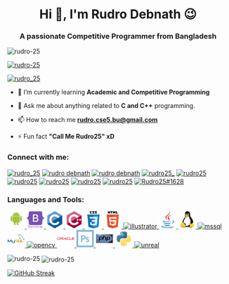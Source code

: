 <h1 align="center">Hi 👋, I'm Rudro Debnath 😉</h1>
<h3 align="center">A passionate Competitive Programmer from Bangladesh</h3>

<p align="left"> <img src="https://komarev.com/ghpvc/?username=rudro-25&label=Profile%20views&color=0e75b6&style=flat" alt="rudro-25" /> </p>

<p align="left"> <a href="https://github.com/ryo-ma/github-profile-trophy"><img src="https://github-profile-trophy.vercel.app/?username=rudro-25" theme="dark" alt="rudro-25" /></a> </p>

<p align="left"> <a href="https://twitter.com/rudro_25" target="blank"><img src="https://img.shields.io/twitter/follow/rudro_25?logo=twitter&style=for-the-badge" alt="rudro_25" /></a> </p>

- 🌱 I’m currently learning **Academic and Competitive Programming**
 
- 💬 Ask me about anything related to **C and C++** programming.

- 📫 How to reach me **rudro.cse5.bu@gmail.com**

- ⚡ Fun fact **"Call Me Rudro25" xD**

<h3 align="left">Connect with me:</h3>
<p align="left">
<a href="https://twitter.com/rudro_25" target="blank"><img align="center" src="https://raw.githubusercontent.com/rahuldkjain/github-profile-readme-generator/master/src/images/icons/Social/twitter.svg" alt="rudro_25" height="30" width="40" /></a>
<a href="https://www.linkedin.com/in/rudro-debnath-b579921a3/" target="blank"><img align="center" src="https://raw.githubusercontent.com/rahuldkjain/github-profile-readme-generator/master/src/images/icons/Social/linked-in-alt.svg" alt="rudro debnath" height="30" width="40" /></a>
<a href="https://www.facebook.com/rudro.debnath.399/" target="blank"><img align="center" src="https://raw.githubusercontent.com/rahuldkjain/github-profile-readme-generator/master/src/images/icons/Social/facebook.svg" alt="rudro debnath" height="30" width="40" /></a>
<a href="https://instagram.com/rudronath25" target="blank"><img align="center" src="https://raw.githubusercontent.com/rahuldkjain/github-profile-readme-generator/master/src/images/icons/Social/instagram.svg" alt="rudro25_" height="30" width="40" /></a>
<a href="https://www.codechef.com/users/rudro25" target="blank"><img align="center" src="https://cdn.jsdelivr.net/npm/simple-icons@3.1.0/icons/codechef.svg" alt="rudro25" height="30" width="40" /></a>
<a href="https://www.hackerrank.com/rudro25" target="blank"><img align="center" src="https://raw.githubusercontent.com/rahuldkjain/github-profile-readme-generator/master/src/images/icons/Social/hackerrank.svg" alt="rudro25" height="30" width="40" /></a>
<a href="https://codeforces.com/profile/rudro25" target="blank"><img align="center" src="https://raw.githubusercontent.com/rahuldkjain/github-profile-readme-generator/master/src/images/icons/Social/codeforces.svg" alt="rudro25" height="30" width="40" /></a>
<a href="https://www.leetcode.com/rudro25" target="blank"><img align="center" src="https://raw.githubusercontent.com/rahuldkjain/github-profile-readme-generator/master/src/images/icons/Social/leet-code.svg" alt="rudro25" height="30" width="40" /></a>
<a href="https://www.hackerearth.com/rudro25" target="blank"><img align="center" src="https://raw.githubusercontent.com/rahuldkjain/github-profile-readme-generator/master/src/images/icons/Social/hackerearth.svg" alt="rudro25" height="30" width="40" /></a>
<a href="https://discord.gg/Rudro25#1628" target="blank"><img align="center" src="https://raw.githubusercontent.com/rahuldkjain/github-profile-readme-generator/master/src/images/icons/Social/discord.svg" alt="Rudro25#1628" height="30" width="40" /></a>
</p>

<h3 align="left">Languages and Tools:</h3>
<p align="left"> <a href="https://developer.android.com" target="_blank" rel="noreferrer"> <img src="https://raw.githubusercontent.com/devicons/devicon/master/icons/android/android-original-wordmark.svg" alt="android" width="40" height="40"/> </a> <a href="https://getbootstrap.com" target="_blank" rel="noreferrer"> <img src="https://raw.githubusercontent.com/devicons/devicon/master/icons/bootstrap/bootstrap-plain-wordmark.svg" alt="bootstrap" width="40" height="40"/> </a> <a href="https://www.cprogramming.com/" target="_blank" rel="noreferrer"> <img src="https://raw.githubusercontent.com/devicons/devicon/master/icons/c/c-original.svg" alt="c" width="40" height="40"/> </a> <a href="https://www.w3schools.com/cpp/" target="_blank" rel="noreferrer"> <img src="https://raw.githubusercontent.com/devicons/devicon/master/icons/cplusplus/cplusplus-original.svg" alt="cplusplus" width="40" height="40"/> </a> <a href="https://www.w3schools.com/css/" target="_blank" rel="noreferrer"> <img src="https://raw.githubusercontent.com/devicons/devicon/master/icons/css3/css3-original-wordmark.svg" alt="css3" width="40" height="40"/> </a> <a href="https://www.w3.org/html/" target="_blank" rel="noreferrer"> <img src="https://raw.githubusercontent.com/devicons/devicon/master/icons/html5/html5-original-wordmark.svg" alt="html5" width="40" height="40"/> </a> <a href="https://www.adobe.com/in/products/illustrator.html" target="_blank" rel="noreferrer"> <img src="https://www.vectorlogo.zone/logos/adobe_illustrator/adobe_illustrator-icon.svg" alt="illustrator" width="40" height="40"/> </a> <a href="https://www.java.com" target="_blank" rel="noreferrer"> <img src="https://raw.githubusercontent.com/devicons/devicon/master/icons/java/java-original.svg" alt="java" width="40" height="40"/> </a> <a href="https://www.linux.org/" target="_blank" rel="noreferrer"> <img src="https://raw.githubusercontent.com/devicons/devicon/master/icons/linux/linux-original.svg" alt="linux" width="40" height="40"/> </a> <a href="https://www.microsoft.com/en-us/sql-server" target="_blank" rel="noreferrer"> <img src="https://www.svgrepo.com/show/303229/microsoft-sql-server-logo.svg" alt="mssql" width="40" height="40"/> </a> <a href="https://www.mysql.com/" target="_blank" rel="noreferrer"> <img src="https://raw.githubusercontent.com/devicons/devicon/master/icons/mysql/mysql-original-wordmark.svg" alt="mysql" width="40" height="40"/> </a> <a href="https://opencv.org/" target="_blank" rel="noreferrer"> <img src="https://www.vectorlogo.zone/logos/opencv/opencv-icon.svg" alt="opencv" width="40" height="40"/> </a> <a href="https://www.oracle.com/" target="_blank" rel="noreferrer"> <img src="https://raw.githubusercontent.com/devicons/devicon/master/icons/oracle/oracle-original.svg" alt="oracle" width="40" height="40"/> </a> <a href="https://www.photoshop.com/en" target="_blank" rel="noreferrer"> <img src="https://raw.githubusercontent.com/devicons/devicon/master/icons/photoshop/photoshop-line.svg" alt="photoshop" width="40" height="40"/> </a> <a href="https://www.php.net" target="_blank" rel="noreferrer"> <img src="https://raw.githubusercontent.com/devicons/devicon/master/icons/php/php-original.svg" alt="php" width="40" height="40"/> </a> <a href="https://www.python.org" target="_blank" rel="noreferrer"> <img src="https://raw.githubusercontent.com/devicons/devicon/master/icons/python/python-original.svg" alt="python" width="40" height="40"/> </a> <a href="https://unrealengine.com/" target="_blank" rel="noreferrer"> <img src="https://raw.githubusercontent.com/kenangundogan/fontisto/036b7eca71aab1bef8e6a0518f7329f13ed62f6b/icons/svg/brand/unreal-engine.svg" alt="unreal" width="40" height="40"/> </a> </p>

<p><img align="left" src="https://github-readme-stats.vercel.app/api/top-langs?username=rudro-25&theme=dark&show_icons=true&locale=en&layout=compact" alt="rudro-25" /></p>

<p>&nbsp;<img align="center" src="https://github-readme-stats.vercel.app/api?username=rudro-25&theme=dark&show_icons=true&locale=en" alt="rudro-25" /></p>

[![GitHub Streak](https://github-readme-streak-stats.herokuapp.com/?user=Rudro-25&theme=dark)](https://git.io/streak-stats)
